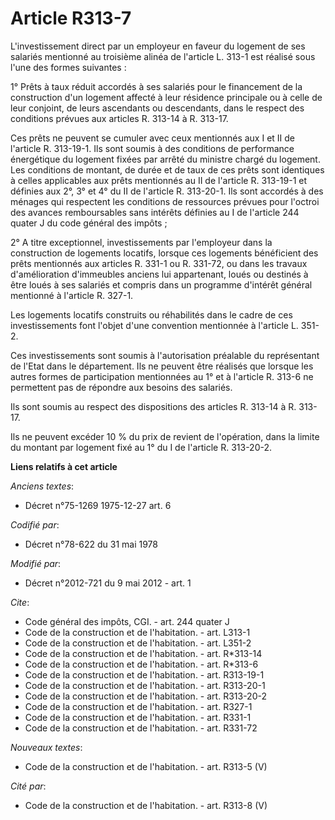 # Article R313-7

L'investissement direct par un employeur en faveur du logement de ses salariés mentionné au troisième alinéa de l'article L.
313-1 est réalisé sous l'une des formes suivantes : 

1° Prêts à taux réduit accordés à ses salariés pour le financement de la construction d'un logement affecté à leur résidence
principale ou à celle de leur conjoint, de leurs ascendants ou descendants, dans le respect des conditions prévues aux
articles R. 313-14 à R. 313-17. 

Ces prêts ne peuvent se cumuler avec ceux mentionnés aux I et II de l'article R. 313-19-1. Ils sont soumis à des conditions
de performance énergétique du logement fixées par arrêté du ministre chargé du logement. Les conditions de montant, de durée
et de taux de ces prêts sont identiques à celles applicables aux prêts mentionnés au II de l'article R. 313-19-1 et définies
aux 2°, 3° et 4° du II de l'article R. 313-20-1. Ils sont accordés à des ménages qui respectent les conditions de ressources
prévues pour l'octroi des avances remboursables sans intérêts définies au I de l'article 244 quater J du code général des
impôts ; 

2° A titre exceptionnel, investissements par l'employeur dans la construction de logements locatifs, lorsque ces logements
bénéficient des prêts mentionnés aux articles R. 331-1 ou R. 331-72, ou dans les travaux d'amélioration d'immeubles anciens
lui appartenant, loués ou destinés à être loués à ses salariés et compris dans un programme d'intérêt général mentionné à
l'article R. 327-1. 

Les logements locatifs construits ou réhabilités dans le cadre de ces investissements font l'objet d'une convention
mentionnée à l'article L. 351-2. 

Ces investissements sont soumis à l'autorisation préalable du représentant de l'Etat dans le département. Ils ne peuvent être
réalisés que lorsque les autres formes de participation mentionnées au 1° et à l'article R. 313-6 ne permettent pas de
répondre aux besoins des salariés. 

Ils sont soumis au respect des dispositions des articles R. 313-14 à R. 313-17. 

Ils ne peuvent excéder 10 % du prix de revient de l'opération, dans la limite du montant par logement fixé au 1° du I de
l'article R. 313-20-2.

**Liens relatifs à cet article**

_Anciens textes_:

  - Décret n°75-1269 1975-12-27 art. 6

_Codifié par_:

  - Décret n°78-622 du 31 mai 1978

_Modifié par_:

  - Décret n°2012-721 du 9 mai 2012 - art. 1

_Cite_:

  - Code général des impôts, CGI. - art. 244 quater J
  - Code de la construction et de l'habitation. - art. L313-1
  - Code de la construction et de l'habitation. - art. L351-2
  - Code de la construction et de l'habitation. - art. R*313-14
  - Code de la construction et de l'habitation. - art. R*313-6
  - Code de la construction et de l'habitation. - art. R313-19-1
  - Code de la construction et de l'habitation. - art. R313-20-1
  - Code de la construction et de l'habitation. - art. R313-20-2
  - Code de la construction et de l'habitation. - art. R327-1
  - Code de la construction et de l'habitation. - art. R331-1
  - Code de la construction et de l'habitation. - art. R331-72

_Nouveaux textes_:

  - Code de la construction et de l'habitation. - art. R313-5 (V)

_Cité par_:

  - Code de la construction et de l'habitation. - art. R313-8 (V)
